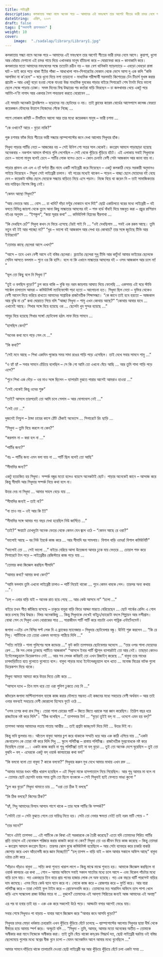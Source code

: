 ```yaml
---
title: লাইব্রেরী
description: কলকাতায় সন্ধ্যা নামে অনেক পরে – আমাদের এই মফঃস্বলে তার আগেই শীতের ভারী চাদর নেমে আসে। 
dateString:  এপ্রিল, ২০০৭
draft: false
tags: ["সদালাপী প্রলাপকথন" ]
weight: 10
cover: 
    image:  "./sadalap/library/Library1.jpg"
---
```


কলকাতায় সন্ধ্যা নামে অনেক পরে – আমাদের এই মফঃস্বলে তার আগেই শীতের ভারী চাদর নেমে আসে। কুয়াশা, ধুলো আর ধোঁয়ায় মেশানো এই চাদর গায়ে দিয়ে এখানকার মানুষ হাঁটাচলা করে – ঘোরাফেরা করে – কানাকানি করে। কলকাতার মতো আমাদের মফঃস্বলের সন্ধে ততোটা রঙীন নয় – বরং বেশ খানিকটা ম্যাড়ম্যাড়ে – এবড়ো খেবড়ো রাস্তা ঘাট – ডাই করে পড়ে থাকা ইঁটের পাঁজা – আধখোলা পান-সিগারেটের দোকান থেকে ভেসে আসা দু এক কলি “কভি আলবিদা না ক’হেনা” – ঘরে ধুনো দিয়ে মশা তাড়ানো - মাধ্যমিক পরীক্ষার্থী সরলমতি কিশোরের টেন টিচার্স মুখস্ত করার প্রচেষ্টা – আর একটু বড়ো হওয়া পেকে যাওয়া উচ্চ মাধ্যমিক যুবকের পাড়ার বাইরে সিগারেটে শেষ টানটা দিয়ে ভালো ছেলে সেজে পাড়ায় ঢোকা। সমস্ত দিনের বিশ্ব উদ্ধারের পর কর্তারা বাড়ি ফিরছেন – চা জলখাবার খেয়ে একটু পরে আটটা-ন’টা নাগাদ আর একবার নৈশ পদচারনা করতে বেরোবেন ...


এই সময়টা অনেকটা ট্রানজিশন – বড়োদের নয় ছোটদের ও নয়। তাই ক্লাবের ক্যারম বোর্ডের আসেপাসে কলেজ ফেরতা কয়েকজন যৌবনের উত্তাপে নিজেদের সেঁকে নিচ্ছে ...


পাশে লোকাল কমিটি – টিমটিমে আলো আর তার মধ্যে কয়েকজন মানুষ – ভারী চশমা ...


“কে ওখানে? আরে - বুড়ো নাকি?”


পুরু চশমার ফাঁক দিয়ে শীতের ভারী সন্ধ্যার ল্যাম্পপোস্টের কনে দেখা আলোয় সিধুদার হাঁক। 


সিধুদা পাড়ার পার্টির নেতা – আজকের নয় – সেই উনিশ শো সত্তর সাল থেকেই। কংগ্রেস আমলে পাড়াছাড়া হয়েছে অনেকবার - নকশাল আমলে বাঁপায়ে গুলি লেগেছিল – সেই থেকে খুঁড়িয়ে খুঁড়িয়ে হাঁটে। এই এলাকায় সবাই সিধুদাকে চেনে – ভালো মানুষ বলেই চেনে – পার্টির লোক বলেও চেনে – কোন চেনাটা বেশী সেটা আজকাল আর জানা যায় না। 


পাড়ার প্রাক্তন এম এল এ তাঁ স্বর্গতা স্ত্রীর নামে একটি লাইব্রেরী করে দিয়েছেন – একটু কলকাঠি নেড়ে সরকারী অনুদানও পাইয়ে দিয়েছেন - সিধুদা সেই লাইব্রেরী চালান। বই পত্রের মধ্যেই থাকেন – পড়েন – বাচ্ছা ছেলে মেয়েদের বই বেছে দেন – কয়েকটা বস্তির ছেলে মেয়েকে সন্ধ্যায় বাড়িতে নিয়ে এসে পড়ান। নিজে বিয়ে থা করেন নি – তাই সামাজিকতার দায় দায়িত্বও বিশেষ কিছু নেই। 


“কেমন আছো সিধুদা?”


“আয় ভেতরে আয় ... বোস ... চা খাবি? দাঁড়া মন্টুর দোকানে বলে দিই”
ছোট্ট একচিলতে ঘরের মধ্যে লাইব্রেরী – বই বলতে বিভিন্ন জায়গা থেকে তুলে আনা কিছু মান্ধাতার আমলের বই – শক্ত হার্ড বাঁধাই দিয়ে মজবুত করা – প্রচুর রাশিয়ান বইএর অনুবাদ ... “ইশকুল”, “জয়া সূরার কথা” ... কমিউনিস্ট বিপ্লবের বীরগাথা ... 


“কি দেখছিস রে?” সিধুদা কখন যে ফিরে এসেছে টেরই পাই নি ...
“ওই দেখছিলাম ... সবই এক রকম আছে। তুমি নতুন বই টই আর পাচ্ছো না?”
“ধুর – ভালো বই আজকাল আর লেখা হয় কোথায়? তার সঙ্গে জুটেছে টিভি আর ইন্টারনেট” 


“তোমার কাছে ছেলেরা আসে এখন?”


“আসে – তবে এখন বেশী আসে ওই বস্তির ছেলেরা। ফ্ল্যাটের ছেলেরা সুধু টিভি আর কার্টুন! আমার ভাইয়ের ছেলেকে সেদিন আসতে বললাম – শুনে ওর কি হাসি। বলে না কি এখানে মান্ধাতার আমলের বই – ওসব আজকাল আর চলে না! ”


“ভূল তো কিছু বলে নি সিধুদা !”


“তুই ও বলছিস বুড়ো?” চুপ করে থাকি – বুঝি বড় নরম জায়গায় আঘাত দিয়ে ফেলেছি ... একসময় এই ঘরে স্টাডি সার্কেল চালাতাম আমরা – কমিউনিস্ট ম্যানিফেস্টো পড়া হতো – আলোচনা হত। সিধুদা ছিল নেতা – যুক্তির থেকেও বেশী আবেগ দিয়ে ভরিয়ে রাখতো আমাদের সাপ্তাহিক রাজনৈতীক শিক্ষাসন্ধ্যা। 
“কে জানে তাই হবে হয়তো – আজকাল আর বুঝি না রে”
কথা ঘোরাতে গিয়ে বলি “আচ্ছা সিধুদা – শামু এখন কোথায় আছে?”
“কোথায় আবার যাবে ... এখানেই আছে। শিখার সঙ্গে বিয়ে হয়েছে ওর ... ছেলেটা খুব সুন্দর হয়েছে ...”


শামুর বিয়ে হয়েছে শিখার সঙ্গে! ছোটবেলা হঠাৎ লাফ দিয়ে সামনে ... 


“হাসছিস কেন?”


“অনেক কথা মনে পড়ে গেল যে ...” 


“কি কথা?”


“সেই মনে আছে – শিখা একদিন পূজোর সময় সাদা রঙের শাড়ি পড়ে এসেছিল। তাই দেখে সবার সামনে শামু ...”


“ও হ্যাঁ হ্যাঁ – সবার সামনে চেঁচিয়ে বলেছিল – সে কি গো আমি তো এখনো বেঁচে আছি ... আর তুমি শাদা শাড়ি পড়ে এলে?”


“শুনে শিখা এক দৌড় – ওর মাও সঙ্গে ছিলেন – ব্যাপারটা বুঝতে পারার আগেই আমরাও হাওয়া ...”


“সেই থেকেই কিন্তু ওদের শুরু”


“তাই? আসলে তারপরেই তো আমি চলে গেলাম – আর যোগাযোগ নেই ...”


“সেই তো ...”


দুজনেই নিশ্চুপ – ঠান্ডা চায়ের কাপে ঠোঁট ঠেঁকাই অভ্যেসে ... সিগারেটে রিং ছাড়ি ...


“সিধুদা – তুমি বিয়ে করলে না কেন?”


“করলাম না – করা হল না ...”


“পার্টির জন্য?”


“নাঃ – পার্টির জন্য এমন বলা যায় না ... পার্টি ছিল বলেই তো আছি”


“সীমাদির জন্য?”


একটু হতচকিত হয় সিধুদা। সম্পর্ক বন্ধুর মতো হলেও বয়েসে অনেকটাই ছোট। পাড়ার অনেকেই জানে – আন্দাজ করে কিন্তু সীমাদি আর সিধুদার সম্পর্ক নিয়ে কথা বলে না। 


উত্তর দেয় না সিধুদা ... আমার সাহস বেড়ে যায় ...


“সীমাদির জন্যই – তাই না?”


“না তাও নয় – ওই আর কি !!!”


“সীমাদির সঙ্গে আমার গত বছর দেখা হয়েছিল নিউ জার্সিতে ...”


“তাই?” ক্ষয়াটে চোখদুটো অনেক ভেতর থেকে কেমন যেন জ্বলে ওঠে – “কেমন আছে রে ওরা?”


“ভালোই আছে – বর নিউ ইয়র্কে কাজ করে ... আর সীমাদি ঘর সামলায়। বিশাল বাড়ি ওদের! বিশাল কমিউনিটি”


“ভালোই তো  ... সেই ভালো ...” বাইরে বেরিয়ে আসা উত্তেজনা আবার ঢুকে যায় ভেতরে ... চোয়াল শক্ত করে সিগারেটে টান পড়ে – লাইব্রেরীর রেজিস্টারে কাজ পড়ে যায় ...


“তোমার কথা জিজ্ঞেস করছিল সীমাদি”


“আমার কথা? আমার কথা কেন?”


“আমি বললাম তুমি এখনো লাইব্রেরী চালাও – পার্টি নিয়েই থাকো ... শুনে কেমন থমকে গেল। তারপর অন্য কথায় ...”। 


“চল্‌ – এবার বাড়ি যাই – অনেক রাত হয়ে গেছে ... আর কেউ আসবে না”
“চলো ...”

বাইরে তখন শীত জাঁকিয়ে বসেছে – চাকুরে বাবুরা বাড়ি ফিরে আড্ডা মারতে বেরিয়েছেন ... ছোট পার্কের রেলিং এ গোল করে চলছে বিশ্ব উদ্ধার। বিষয় অনেককিছু ... কিন্তু সিধুদাকে দেখেই বাইচুং/ব্যারেটো বদলে শিল্পায়ন আর নন্দীগ্রাম। বোঝা গেল যে সিধুদা এখন খোরাকের পাত্র ... সারাজীবন পার্টি পার্টি করে নাচাটা এখন পাব্লিক এন্টার্টেনমেন্ট। 


জগাদা –এইচ এস বিসির সল্ট লেক বি এ ব্র্যাঞ্চের ম্যানেজার – সিধুদার ছোটবেলার বন্ধু। উনিই শুরু করলেন ... “কি রে সিধু। পার্টিটাকে তো তোরা একদম ভাগাড়ে পাঠিয়ে দিলি ...”


“সত্যি মাইরি - শালা পুলিশের সঙ্গে ক্যাডার ...” ফুট কাটা তাপসদার ছোটবেলার অভ্যেস ... “তার ওপর শালা মেয়েদের রেপ ... কি সব লোক ঢুকেছে পার্টিতে আজকাল” “আসলে ইনার পার্টি স্ট্রাগ্‌ল ব্যাপারটাই তো আর নেই। তাছাড়া কোনও ইন্টেলেকচুয়্যাল ডিরেকশনও নেই ... আর সব লেখক কবিরাই তো এখন রিজাইন্‌ করেছে ...” বাবুদা তার সাধের চাপদাড়িটিতে হাত বুলোতে বুলোতে বলে। বাবুদা পাড়ার মধ্যে ইন্টেলেকচুয়্যাল বলে খ্যাত ... মনোজ মিত্রের নাটক গুলো ডিরেকশন দিয়ে থাকে।


সিধুদা আমতা আমতা করে উত্তর দিতে চেষ্টা করে ... 


“আসলে দ্যাখ – তিন মাস ধরে তো ওরা পুলিশ ঢুকতে দেয় নি ...”


জাঁদরেল জগাদা মাল্টিন্যাশনাল ব্যাঙ্কে কাজ করার দৌলতে সম্ভবত এই কজনের মধ্যে সবচেয়ে বেশী অর্থবান – আর তাই ওনার বক্তব্যই সবচেয়ে বেশী জোরালো হিসেবে ফুটে ওঠে ...


“ওসব ঢপের কথা রাখ সিধু। তোরা শালা চোরের পার্টি – জিতে জিতে ধরাকে সরা জ্ঞান করেছিস। তিরিশ বছর ধরে রাজ্যটাকে নষ্ট করে দিলি”। 
“ঠিক বলেছিস ...” তাপসদার টার্ন ... “বুড়ো তুইই বল্‌ না ... ওদেশে এমন হয় বল্‌?”


তাপসদা আবার আমাদের লতায় পাতায় আত্মীয় ... তাই প্রশ্নটা জাজ্‌মেন্ট দিয়ে দিই ... উত্তর দিই না।


কিন্তু ভবি ভুলবার নয়। আঁতেল বাবুদা আমার চুপ করে থাকাকে সম্মতি ধরে আর এক কাঠি এগিয়ে যায় ...”একটা জেনারেশন কে তোরা নষ্ট করে দিলি সিধু ... স্কুলে পলিটিক্স – রাস্তায় পলিটিক্স। রাজনৈতীক মুল্যবোধকে নষ্ট করে দিয়েছিস তোরা ...। একটা কাজ করবি না শুধু পলিটিক্স! তাই না বল্‌ বুড়ো ... তুই তো অনেক দেশে ঘুরেছিস – তুই তো বুঝবি – বল্‌ - এদেরকে একটু বল্‌ ওয়ার্ক কালচারের কথা বল!”


“কি  বলবো বলো তো বাবুদা ? কাকে বলবো?” সিধুদার করুন মুখ দেখে আমার মাথায় এখন রক্ত ... 


“আমার মায়ের যখন শরীর খারাপ হয়েছিল – এই সিধুদা মাকে হাসপাতালে নিয়ে গিয়েছিল। আর শুধু আমার মা বলে না – তোমার ছোট ছেলেটা হবার সময় তুমি তো ছিলে ব্যংককে – সেই সিধুদাই ছাই ফেলতে ভাঙা কুলো ” 


“চুপ কর বুড়ো” সিধুদা থামাতে চায় ... “ওরা তো ঠিক ই বলছে”


“কি ঠিক বলছে? কিসের ঠিক?”


“হ্যাঁ, সিধু আমাদের বিপদে আপদে পাশে থাকে – তার সঙ্গে পার্টির কি সম্পর্ক?” 


“সেটাই তো – সেটা বুঝতে গেলে তো দায়িত্ব নিতে হয়। সেটা তো নেবার ক্ষমতা নেই! তাই নরম মাটি পেয়ে - ” 


“তার মানে?”


“মানে এটাই তাপসদা ... এই পার্টিকে কে কিম্বা এই সরকারকে কে তৈরী করেছে? এতো যদি তোমাদের পিরিত পার্টির প্রতি তাহলে এই বেনোজল পরিষ্কার করার কাজটা করো না কেন? সিধুদা তো ওর জীবন দিয়ে কাজ করেছে – কিন্তু তোমরা – কংগ্রেস আমলে কংগ্রেস ছিলে। তারপর ঝোপ বুঝে কমিউনিস্ট হয়েছিলে – আর সেটা ব্যাবহার করে চাকরি বাকরি জোগাড় করে এখন আঁতলেমী করে জ্ঞান দিচ্ছো!!!”
“চল্‌ তাপস – বাড়ি যাই – কাল আবার সকালে অফিস আছে” বাবুদা ওঠার চেষ্টা করে ...


“দাঁড়াও দাঁড়াও বাবুদা ... সত্যি কথা শুনতে খারাপ লাগে – কিন্তু মাঝে মাঝে শুনতে হয়। আমাকে জিজ্ঞেস করছিলে না ওয়ার্ক কালচার এর কথা ... শোন – আমার অফিসে সবাই সকাল সাতটার মধ্যে চলে আসে – এবং বিকেল পাঁচটার মধ্যে বাড়ি চলে যায়। গত একবছরে তিন বারে প্রায় পনের হাজার লোক লে অফ হয়েছে। গত এক বছরে থার্টি পারসেন্ট বাড়ির দাম কমেছে। এসব নিয়ে কেউ ঘ্যান ঘ্যান করে না। লোকে কাজ করে – রোজগার করে – ফুর্তি করে। আর যারা পলিটিক্স করে – তারা সেটাই ফুল টাইম করে – প্রোফেসনালি করে। তোমাদের মত সারাদিন অফিসে তাস পাশা খেলে বাড়ি এসে সন্ধেবেলা রাজা উজির মারে না ... বুঝলে? 
তোমাদের এই আল্‌গা পিরিতের জন্যই আজ আমাদের এই অবস্থা”

এর পর যা হবার তাই হয় - এক এক করে সকলেই উঠে পড়ে। আড্ডাটা বসার আগেই ভেঙে যায়।


সবার শেষে সিধুদাও পা বাড়ায় – যাবার আগে জিজ্ঞেস করে “আবার কবে আসবি বুড়ো?”



সিধুদার চাদর মোড়া খর্বকায় চেহারাটা এখন খুঁড়িয়ে খুঁড়িয়ে হেঁটে চলেছে – ল্যাম্পপোস্টের আলোয় সিধুদার ছায়া দীর্ঘ থেকে দীর্ঘতর হয়ে আমায় স্পর্শ করে। অস্ফুটে বলি ... “সিধুদা - তুমি, আমার, আমার মতো অনেকের অতীত – তোমাকে অস্বীকার করা মানে নিজেকে অস্বীকার করা। তাই তুমি বেঁচে থাকো কম্‌রেড সিদ্ধার্থ দত্ত, ছোট্ট লাইব্রেরী ঘরটায় ওই বস্তির ছেলেমেয়ে গুলোর মধ্যে স্বপ্নের বীজ বুনে চলো – যেমন অনেকদিন আগে আমার মধ্যে বুনেছিলে ...”


আমার সামনে দাঁড়িয়ে থাকে তালাচাবি দেওয়া ছোট্ট লাইব্রেরী ঘর আর খুঁড়িয়ে খুঁড়িয়ে হেঁটে চলা একটা সময় ...